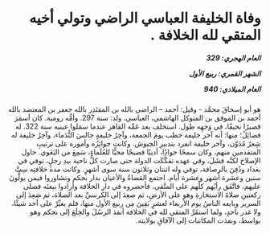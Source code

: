<h1 dir="rtl">وفاة الخليفة العباسي الراضي وتولي أخيه المتقي لله الخلافة .</h1>

<h5 dir="rtl">العام الهجري:  329

الشهر القمري: ربيع الأول

العام الميلادي: 940</h5>

<p dir="rtl">هو أبو إسحاقَ محمَّد - وقيل: أحمد – الراضي بالله بن المقتَدِر بالله جعفر بن المعتضد بالله أحمد بن الموفق بن المتوكل الهاشمي، العباسي. ولد: سنة 297. وأمُّه رومية. كان أسمَرَ قصيرًا نحيفًا، في وَجهِه طول. استخلف بعد عَمِّه القاهر عندما سمَلوا عينيه سنة 322. له فضائِلُ؛ منها: أنه آخر خليفة خطب يومَ الجمعة، وآخِرُ خليفةٍ جالسَ النُّدَماء، وآخِرُ خليفة له شِعرٌ مُدَوَّن، وآخر خليفة انفرد بتدبيرِ الجيوش. وكانت جوائِزُه وأموره على ترتيبِ المتقدمين منهم، وكان سمحًا جوادًا، أديبًا فصيحًا محبًّا للعُلَماءِ، سَمِعَ من البَغَوي. حاول الإصلاحَ لكنَّه فشَلَ، وفي عهده تفكَّكَت الدولة حتى صارت كلُّ ناحية بيدِ رجلٍ، توفي في بغداد ودُفِنَ بالرصافة، توفي وله اثنتان وثلاثون سنة سوى أشهرٍ. وكانت مدة خلافتِه سِتَّ سنين وعشرة أشهر وعشرة أيام. اجتمع القضاةُ والأعيان بدار بجكم وتشاوروا فيمن يولُّونَ عليهم، فاتَّفَق رأيُهم كلِّهم على المتَّقي، فأحضروه في دارِ الخلافة وأرادوا بيعتَه فصلى ركعتينِ صلاةَ الاستخارةِ وهو على الأرضِ، ثم صعِدَ إلى الكرسيِّ بعد الصلاة، ثم صَعِدَ إلى السرير وبايعه الناسُ يوم الأربعاء لعشرٍ بَقِينَ مِن ربيع الأول منها، فلم يغيِّرْ على أحد شيئًا، ولا غدر بأحدٍ، ولما استقَرَّ المتقي لله في الخلافة أنفذ الرسُلَ والخِلَعَ إلى بجكم وهو بواسط، ونفذت المكاتبات إلى الآفاقِ بولايته.</p></br>
